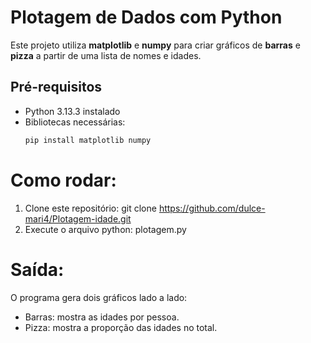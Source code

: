 # Plotagem de Dados com Python

Este projeto utiliza **matplotlib** e **numpy** para criar gráficos de **barras** e **pizza** a partir de uma lista de nomes e idades.

## Pré-requisitos
- Python 3.13.3 instalado
- Bibliotecas necessárias:
  ```bash
  pip install matplotlib numpy
# Como rodar:
1. Clone este repositório: git clone https://github.com/dulce-mari4/Plotagem-idade.git
2. Execute o arquivo python: plotagem.py
# Saída:
O programa gera dois gráficos lado a lado:
- Barras: mostra as idades por pessoa.
- Pizza: mostra a proporção das idades no total.
